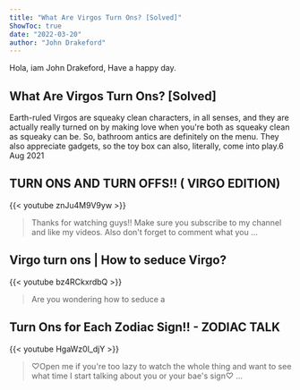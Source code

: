 ```yaml
---
title: "What Are Virgos Turn Ons? [Solved]"
ShowToc: true 
date: "2022-03-20"
author: "John Drakeford" 
---
```


Hola, iam John Drakeford, Have a happy day.
## What Are Virgos Turn Ons? [Solved]
Earth-ruled Virgos are squeaky clean characters, in all senses, and they are actually really turned on by making love when you're both as squeaky clean as squeaky can be. So, bathroom antics are definitely on the menu. They also appreciate gadgets, so the toy box can also, literally, come into play.6 Aug 2021

## TURN ONS AND TURN OFFS!! ( VIRGO EDITION)
{{< youtube znJu4M9V9yw >}}
>Thanks for watching guys!! Make sure you subscribe to my channel and like my videos. Also don't forget to comment what you ...

## Virgo turn ons | How to seduce Virgo?
{{< youtube bz4RCkxrdbQ >}}
>Are you wondering how to seduce a 

## Turn Ons for Each Zodiac Sign!! - ZODIAC TALK
{{< youtube HgaWz0l_djY >}}
>♡Open me if you're too lazy to watch the whole thing and want to see what time I start talking about you or your bae's sign♡ ...

